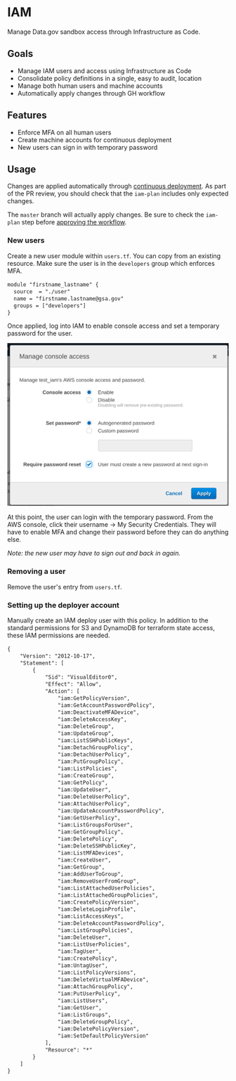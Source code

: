 # IAM

Manage Data.gov sandbox access through Infrastructure as Code.


## Goals

- Manage IAM users and access using Infrastructure as Code
- Consolidate policy definitions in a single, easy to audit, location
- Manage both human users and machine accounts
- Automatically apply changes through GH workflow


## Features

- Enforce MFA on all human users
- Create machine accounts for continuous deployment
- New users can sign in with temporary password


## Usage

Changes are applied automatically through [continuous
deployment](https://circleci.com/gh/GSA/workflows/datagov-infrastructure-live).
As part of the PR review, you should check that the `iam-plan` includes only
expected changes.

The `master` branch will actually apply changes. Be sure to check the `iam-plan`
step before [approving the
workflow](https://circleci.com/gh/GSA/workflows/datagov-infrastructure-live).


### New users

Create a new user module within `users.tf`. You can copy from an existing
resource. Make sure the user is in the `developers` group which enforces MFA.

```
module "firstname_lastname" {
  source  = "./user"
  name = "firstname.lastname@gsa.gov"
  groups = ["developers"]
}
```

Once applied, log into IAM to enable console access and set a temporary password
for the user.

![Screenshot showing how to enable IAM console access](./docs/enable_new_user.png)

At this point, the user can login with the temporary password. From the AWS
console, click their username -> My Security Credentials. They will have to
enable MFA and change their password before they can do anything else.

_Note: the new user may have to sign out and back in again._


### Removing a user

Remove the user's entry from `users.tf`.


### Setting up the deployer account

Manually create an IAM deploy user with this policy. In addition to the standard
permissions for S3 and DynamoDB for terraform state access, these IAM
permissions are needed.

```
{
    "Version": "2012-10-17",
    "Statement": [
        {
            "Sid": "VisualEditor0",
            "Effect": "Allow",
            "Action": [
                "iam:GetPolicyVersion",
                "iam:GetAccountPasswordPolicy",
                "iam:DeactivateMFADevice",
                "iam:DeleteAccessKey",
                "iam:DeleteGroup",
                "iam:UpdateGroup",
                "iam:ListSSHPublicKeys",
                "iam:DetachGroupPolicy",
                "iam:DetachUserPolicy",
                "iam:PutGroupPolicy",
                "iam:ListPolicies",
                "iam:CreateGroup",
                "iam:GetPolicy",
                "iam:UpdateUser",
                "iam:DeleteUserPolicy",
                "iam:AttachUserPolicy",
                "iam:UpdateAccountPasswordPolicy",
                "iam:GetUserPolicy",
                "iam:ListGroupsForUser",
                "iam:GetGroupPolicy",
                "iam:DeletePolicy",
                "iam:DeleteSSHPublicKey",
                "iam:ListMFADevices",
                "iam:CreateUser",
                "iam:GetGroup",
                "iam:AddUserToGroup",
                "iam:RemoveUserFromGroup",
                "iam:ListAttachedUserPolicies",
                "iam:ListAttachedGroupPolicies",
                "iam:CreatePolicyVersion",
                "iam:DeleteLoginProfile",
                "iam:ListAccessKeys",
                "iam:DeleteAccountPasswordPolicy",
                "iam:ListGroupPolicies",
                "iam:DeleteUser",
                "iam:ListUserPolicies",
                "iam:TagUser",
                "iam:CreatePolicy",
                "iam:UntagUser",
                "iam:ListPolicyVersions",
                "iam:DeleteVirtualMFADevice",
                "iam:AttachGroupPolicy",
                "iam:PutUserPolicy",
                "iam:ListUsers",
                "iam:GetUser",
                "iam:ListGroups",
                "iam:DeleteGroupPolicy",
                "iam:DeletePolicyVersion",
                "iam:SetDefaultPolicyVersion"
            ],
            "Resource": "*"
        }
    ]
}
```
